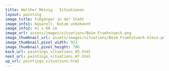 ```yaml
---
title: Walther Meinig - Situationen
layout: painting
image_title: Fußgänger in der Stadt
image_info1: Aquarell, Datum unbekannt
image_info2: 41 x 68 cm
image_url: assets/images/situations/Beim Fruehstueck.png
image_thumbnail_url: assets/images/situations/Beim Fruehstueck-klein.png
image_thumbnail_pixel_width: 921
image_thumbnail_pixel_height: 706
back_url: paintings_situations_05.html
next_url: paintings_situations_07.html
up_url: paintings_situations.html
---
```


